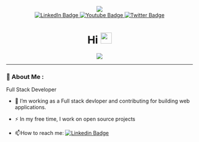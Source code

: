<div id="header" align="center">
  
  <img src="https://media.giphy.com/media/iIqmM5tTjmpOB9mpbn/giphy.gif"/>
 

 <div id="badges">
  <a href="https://www.linkedin.com/in/kumaran-m-758a441b9">
    <img src="https://img.shields.io/badge/LinkedIn-blue?style=for-the-badge&logo=linkedin&logoColor=white" alt="LinkedIn Badge"/>
  </a>
  <a href="https://www.reddit.com/user/spa44ow">
    <img src="https://img.shields.io/badge/Reddit-%23FF4500.svg?style=for-the-badge&logo=Reddit&logoColor=white" alt="Youtube Badge"/>
  </a>
  <a href="https://twitter.com/sierraThe117">
    <img src="https://img.shields.io/badge/Twitter-blue?style=for-the-badge&logo=twitter&logoColor=white" alt="Twitter Badge"/>
  </a>
 </div>
   <img src="https://komarev.com/ghpvc/?username=kumaran-IV0IV&style=flat-square&color=blue" alt=""/>

<h1>
  Hi 
  <img src="https://media.giphy.com/media/m0dmKBkncVETJv2h0S/giphy.gif" width="30px"/>
</h1>
 <img src="https://media.giphy.com/media/xTiIzJSKB4l7xTouE8/giphy.gif"/>
   
</div>

---

### :robot: About Me :
Full Stack Developer 
- :telescope: I’m working as a Full stack devloper  and contributing for building web applications.



- :zap: In my free time, I work on open source projects

- :mailbox:How to reach me: [![Linkedin Badge](https://img.shields.io/badge/-kakbar-blue?style=flat&logo=Linkedin&logoColor=white)](your-linkedin-url)
